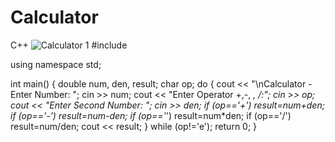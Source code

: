# Calculator
C++
![Calculator 1](https://user-images.githubusercontent.com/60045349/105732466-84c5ca80-5f41-11eb-83ec-1327da53cfd6.png)
#include <iostream>

using namespace std;

int main()
 {
	double num, den, result;
	char op;
	do {
		cout << "\nCalculator - Enter Number: ";
		cin >> num;
		cout << "Enter Operator +,-, *, /:";
		cin >> op;
		cout << "Enter Second Number: ";
		cin >> den;
		if (op=='+') result=num+den;
		if (op=='-') result=num-den;
		if (op=='*') result=num*den;
		if (op=='/') result=num/den;
		cout << result;
}
	while (op!='e');
	return 0;
}
